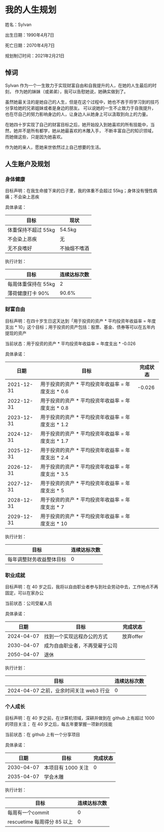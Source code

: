 # 我的人生规划

姓名：Sylvan

出生日期：1990年4月7日

死亡日期：2070年4月7日

规划制订时间：2021年2月21日

## 悼词

Sylvan 作为一个一生致力于实现财富自由和自我提升的人，在她的人生最后的时刻，
作为她的妹妹（或弟弟），我可以告慰她说，她确实做到了。

虽然她最关注的是她自己的人生，但是在这个过程中，她也不吝于将学习到的技巧分享给她的兄弟姐妹或者是身边的朋友。
可以说她的一生不止致力于自我提升，也在尽自己的努力影响身边的人，让身边人从她身上可以汲取到向上的力量。

在她四十岁实现了自己的财富目标之后，她开始投入到她喜欢的所有技能中，当然，她并不是所有都学，她从她最喜欢的木雕入手，
不断丰富自己的知识领域，而她做这些，只是因为她喜欢。

作为她的亲人，愿她来世依然过上自己想要的生活。

## 人生账户及规划

### 身体健康

目标声明：在我生命接下来的日子里，我的体重不会超过 55kg；身体没有慢性病痛；不会染上恶疾

具体承诺：

| 目标                | 现状         |
| ------------------- | ------------ |
| 体重保持不超过 55kg | 54.5kg       |
| 不会染上恶疾        | 无           |
| 无不良嗜好          | 不抽烟不嗜酒 |

执行计划：

| 目标                | 连续达标次数 |
| ------------------- | ------------ |
| 每周体重保持在 55kg | 2            |
| 薄荷健康打卡 90%    | 90.6%        |

### 财富自由

目标声明：在四十岁生日这天达到「用于投资的资产 * 平均投资年收益率 = 年度支出 * 10」这个目标；用于投资的资产包括：股票、基金、债券等可以在五年内提现的资产

当前状态：用于投资的资产 * 平均投资年收益率 = 年度支出 * -0.026

具体承诺：

| 日期       | 目标                                               | 完成状态 |
| ---------- | -------------------------------------------------- | -------- |
| 2021-12-31 | 用于投资的资产 * 平均投资年收益率 = 年度支出 * 0.6 | -0.026   |
| 2022-12-31 | 用于投资的资产 * 平均投资年收益率 = 年度支出 * 0.8 |          |
| 2023-12-31 | 用于投资的资产 * 平均投资年收益率 = 年度支出 * 1.2 |          |
| 2024-12-31 | 用于投资的资产 * 平均投资年收益率 = 年度支出 * 1.7 |          |
| 2025-12-31 | 用于投资的资产 * 平均投资年收益率 = 年度支出 * 2.4 |          |
| 2026-12-31 | 用于投资的资产 * 平均投资年收益率 = 年度支出 * 3.5 |          |
| 2027-12-31 | 用于投资的资产 * 平均投资年收益率 = 年度支出 * 5   |          |
| 2028-12-31 | 用于投资的资产 * 平均投资年收益率 = 年度支出 * 7   |          |
| 2029-12-31 | 用于投资的资产 * 平均投资年收益率 = 年度支出 * 10  |          |

执行计划：

| 目标                     | 连续达标次数 |
| ------------------------ | ------------ |
| 每年调整财务收益整体目标 | 0            |

### 职业成就

目标声明：在 40 岁之后，我将以自由职业者参与到社会劳动中去，工作地点不再固定，可以在家办公

当前状态：公司受雇人员

具体承诺：

| 日期       | 目标                           | 完成状态  |
| ---------- | ------------------------------ | --------- |
| 2024-04-07 | 找到一个实现远程办公的方式     | 放弃offer |
| 2030-04-07 | 成为自由职业者，不再受雇于公司 |           |
| 2050-04-07 | 退休                           |           |

执行计划：

| 目标                                    | 连续达标次数 |
| --------------------------------------- | ------------ |
| 2024-04-07 之前，业余时间关注 web3 行业 | 0            |

### 个人成长

目标声明：在 40 岁之前，在计算机领域，深耕并做到在 github 上有超过 1000 的项目关注； 在 40 岁之后，每五年要掌握一项新的技能

当前状态：在 github 上有一个分享项目

具体承诺：

| 日期       | 目标               | 完成状态 |
| ---------- | ------------------ | -------- |
| 2030-04-07 | 本项目有 1000 关注 | 0        |
| 2035-04-07 | 学会木雕           |          |

执行计划：

| 目标                        | 连续达标次数 |
| --------------------------- | ------------ |
| 每周有一个commit            | 0            |
| rescuetime 每周得分 85 以上 | 0            |
